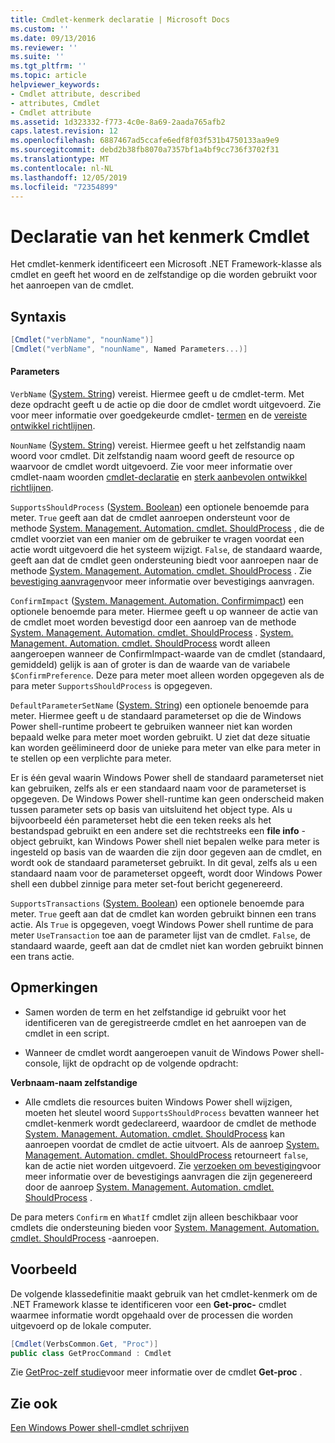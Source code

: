 ```yaml
---
title: Cmdlet-kenmerk declaratie | Microsoft Docs
ms.custom: ''
ms.date: 09/13/2016
ms.reviewer: ''
ms.suite: ''
ms.tgt_pltfrm: ''
ms.topic: article
helpviewer_keywords:
- Cmdlet attribute, described
- attributes, Cmdlet
- Cmdlet attribute
ms.assetid: 1d323332-f773-4c0e-8a69-2aada765afb2
caps.latest.revision: 12
ms.openlocfilehash: 6887467ad5ccafe6edf8f03f531b4750133aa9e9
ms.sourcegitcommit: debd2b38fb8070a7357bf1a4bf9cc736f3702f31
ms.translationtype: MT
ms.contentlocale: nl-NL
ms.lasthandoff: 12/05/2019
ms.locfileid: "72354899"
---
```

# <a name="cmdlet-attribute-declaration"></a>Declaratie van het kenmerk Cmdlet

Het cmdlet-kenmerk identificeert een Microsoft .NET Framework-klasse als cmdlet en geeft het woord en de zelfstandige op die worden gebruikt voor het aanroepen van de cmdlet.

## <a name="syntax"></a>Syntaxis

```csharp
[Cmdlet("verbName", "nounName")]
[Cmdlet("verbName", "nounName", Named Parameters...)]
```

#### <a name="parameters"></a>Parameters

`VerbName` ([System. String](/dotnet/api/System.String)) vereist. Hiermee geeft u de cmdlet-term. Met deze opdracht geeft u de actie op die door de cmdlet wordt uitgevoerd. Zie voor meer informatie over goedgekeurde cmdlet- [termen](./approved-verbs-for-windows-powershell-commands.md) en de [vereiste ontwikkel richtlijnen](./required-development-guidelines.md).

`NounName` ([System. String](/dotnet/api/System.String)) vereist. Hiermee geeft u het zelfstandig naam woord voor cmdlet. Dit zelfstandig naam woord geeft de resource op waarvoor de cmdlet wordt uitgevoerd. Zie voor meer informatie over cmdlet-naam woorden [cmdlet-declaratie](./cmdlet-class-declaration.md) en [sterk aanbevolen ontwikkel richtlijnen](./strongly-encouraged-development-guidelines.md).

`SupportsShouldProcess` ([System. Boolean](/dotnet/api/System.Boolean)) een optionele benoemde para meter. `True` geeft aan dat de cmdlet aanroepen ondersteunt voor de methode [System. Management. Automation. cmdlet. ShouldProcess](/dotnet/api/System.Management.Automation.Cmdlet.ShouldProcess) , die de cmdlet voorziet van een manier om de gebruiker te vragen voordat een actie wordt uitgevoerd die het systeem wijzigt. `False`, de standaard waarde, geeft aan dat de cmdlet geen ondersteuning biedt voor aanroepen naar de methode [System. Management. Automation. cmdlet. ShouldProcess](/dotnet/api/System.Management.Automation.Cmdlet.ShouldProcess) . Zie [bevestiging aanvragen](./requesting-confirmation-from-cmdlets.md)voor meer informatie over bevestigings aanvragen.

`ConfirmImpact` ([System. Management. Automation. Confirmimpact](/dotnet/api/System.Management.Automation.ConfirmImpact)) een optionele benoemde para meter. Hiermee geeft u op wanneer de actie van de cmdlet moet worden bevestigd door een aanroep van de methode [System. Management. Automation. cmdlet. ShouldProcess](/dotnet/api/System.Management.Automation.Cmdlet.ShouldProcess) . [System. Management. Automation. cmdlet. ShouldProcess](/dotnet/api/System.Management.Automation.Cmdlet.ShouldProcess) wordt alleen aangeroepen wanneer de ConfirmImpact-waarde van de cmdlet (standaard, gemiddeld) gelijk is aan of groter is dan de waarde van de variabele `$ConfirmPreference`. Deze para meter moet alleen worden opgegeven als de para meter `SupportsShouldProcess` is opgegeven.

`DefaultParameterSetName` ([System. String](/dotnet/api/System.String)) een optionele benoemde para meter. Hiermee geeft u de standaard parameterset op die de Windows Power shell-runtime probeert te gebruiken wanneer niet kan worden bepaald welke para meter moet worden gebruikt. U ziet dat deze situatie kan worden geëlimineerd door de unieke para meter van elke para meter in te stellen op een verplichte para meter.

Er is één geval waarin Windows Power shell de standaard parameterset niet kan gebruiken, zelfs als er een standaard naam voor de parameterset is opgegeven. De Windows Power shell-runtime kan geen onderscheid maken tussen parameter sets op basis van uitsluitend het object type. Als u bijvoorbeeld één parameterset hebt die een teken reeks als het bestandspad gebruikt en een andere set die rechtstreeks een **file info** -object gebruikt, kan Windows Power shell niet bepalen welke para meter is ingesteld op basis van de waarden die zijn door gegeven aan de cmdlet, en wordt ook de standaard parameterset gebruikt. In dit geval, zelfs als u een standaard naam voor de parameterset opgeeft, wordt door Windows Power shell een dubbel zinnige para meter set-fout bericht gegenereerd.

`SupportsTransactions` ([System. Boolean](/dotnet/api/System.Boolean)) een optionele benoemde para meter. `True` geeft aan dat de cmdlet kan worden gebruikt binnen een trans actie. Als `True` is opgegeven, voegt Windows Power shell runtime de para meter `UseTransaction` toe aan de parameter lijst van de cmdlet. `False`, de standaard waarde, geeft aan dat de cmdlet niet kan worden gebruikt binnen een trans actie.

## <a name="remarks"></a>Opmerkingen

- Samen worden de term en het zelfstandige id gebruikt voor het identificeren van de geregistreerde cmdlet en het aanroepen van de cmdlet in een script.

- Wanneer de cmdlet wordt aangeroepen vanuit de Windows Power shell-console, lijkt de opdracht op de volgende opdracht:

**Verbnaam-naam zelfstandige**

- Alle cmdlets die resources buiten Windows Power shell wijzigen, moeten het sleutel woord `SupportsShouldProcess` bevatten wanneer het cmdlet-kenmerk wordt gedeclareerd, waardoor de cmdlet de methode [System. Management. Automation. cmdlet. ShouldProcess](/dotnet/api/System.Management.Automation.Cmdlet.ShouldProcess) kan aanroepen voordat de cmdlet de actie uitvoert. Als de aanroep [System. Management. Automation. cmdlet. ShouldProcess](/dotnet/api/System.Management.Automation.Cmdlet.ShouldProcess) retourneert `false`, kan de actie niet worden uitgevoerd. Zie [verzoeken om bevestiging](./requesting-confirmation-from-cmdlets.md)voor meer informatie over de bevestigings aanvragen die zijn gegenereerd door de aanroep [System. Management. Automation. cmdlet. ShouldProcess](/dotnet/api/System.Management.Automation.Cmdlet.ShouldProcess) .

De para meters `Confirm` en `WhatIf` cmdlet zijn alleen beschikbaar voor cmdlets die ondersteuning bieden voor [System. Management. Automation. cmdlet. ShouldProcess](/dotnet/api/System.Management.Automation.Cmdlet.ShouldProcess) -aanroepen.

## <a name="example"></a>Voorbeeld

De volgende klassedefinitie maakt gebruik van het cmdlet-kenmerk om de .NET Framework klasse te identificeren voor een **Get-proc-** cmdlet waarmee informatie wordt opgehaald over de processen die worden uitgevoerd op de lokale computer.

```csharp
[Cmdlet(VerbsCommon.Get, "Proc")]
public class GetProcCommand : Cmdlet
```

Zie [GetProc-zelf studie](./getproc-tutorial.md)voor meer informatie over de cmdlet **Get-proc** .

## <a name="see-also"></a>Zie ook

[Een Windows Power shell-cmdlet schrijven](./writing-a-windows-powershell-cmdlet.md)
